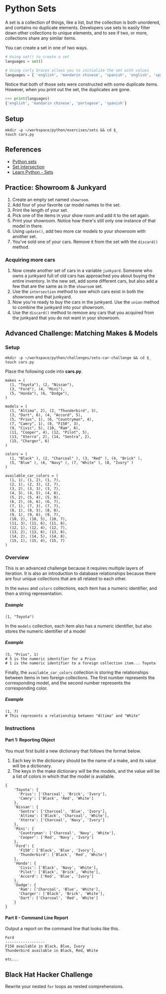 # Python Sets

A set is a collection of things, like a list, but the collection is both unordered, and contains no duplicate elements. Developers use sets to easily filter down other collections to unique elements, and to see if two, or more, collections share any similar items.

You can create a set in one of two ways.

```py
# Using set() to create a set
languages = set()

# Using curly braces allows you to initialize the set with values
languages = { 'english', 'mandarin chinese', 'spanish', 'english', 'spanish', 'portugese' }
```

Notice that both of those sets were constructed with some duplicate items. However, when you print out the set, the duplicates are gone.

```py
>>> print(languages)
{'english', 'mandarin chinese', 'portugese', 'spanish'}
```

## Setup

```
mkdir -p ~/workspace/python/exercises/sets && cd $_
touch cars.py
```

## References

* [Python sets](https://docs.python.org/3.6/tutorial/datastructures.html#sets)
* [Set intersection](https://docs.python.org/3.6/library/stdtypes.html?highlight=intersection#set.intersection)
* [Learn Python - Sets](http://www.learnpython.org/en/Sets)

## Practice: Showroom & Junkyard

1. Create an empty set named `showroom`.
1. Add four of your favorite car model names to the set.
1. Print the length of your set.
1. Pick one of the items in your show room and add it to the set again.
1. Print your showroom. Notice how there's still only one instance of that model in there.
1. Using `update()`, add two more car models to your showroom with another set.
1. You've sold one of your cars. Remove it from the set with the `discard()` method.

### Acquiring more cars

1. Now create another set of cars in a variable `junkyard`. Someone who owns a junkyard full of old cars has approached you about buying the entire inventory. In the new set, add some different cars, but also add a few that are the same as in the `showroom` set.
1. Use the `intersection` method to see which cars exist in both the showroom and that junkyard.
1. Now you're ready to buy the cars in the junkyard. Use the `union` method to combine the junkyard into your showroom.
1. Use the `discard()` method to remove any cars that you acquired from the junkyard that you do not want in your showroom.

## Advanced Challenge: Matching Makes & Models

### Setup

```
mkdir -p ~/workspace/python/challenges/sets-car-challenge && cd $_
touch cars.py
```

Place the following code into **cars.py**.

```
makes = (
  (1, "Toyota"), (2, "Nissan"),
  (3, "Ford"), (4, "Mini"),
  (5, "Honda"), (6, "Dodge"),
)

models = (
  (1, "Altima", 2), (2, "Thunderbird", 3),
  (3, "Dart", 6), (4, "Accord", 5),
  (5, "Prius", 1), (6, "Countryman", 4),
  (7, "Camry", 1), (8, "F150", 3),
  (9, "Civic", 5), (10, "Ram", 6),
  (11, "Cooper", 4), (12, "Pilot", 5),
  (13, "Xterra", 2), (14, "Sentra", 2),
  (15, "Charger", 6)
)

colors = (
  (1, "Black" ), (2, "Charcoal" ), (3, "Red" ), (4, "Brick" ),
  (5, "Blue" ), (6, "Navy" ), (7, "White" ), (8, "Ivory" )
)

available_car_colors = (
  (1, 1), (1, 2), (1, 7),
  (2, 1), (2, 3), (2, 7),
  (3, 2), (3, 3), (3, 7),
  (4, 3), (4, 5), (4, 8),
  (5, 2), (5, 4), (5, 8),
  (6, 2), (6, 6), (6, 7),
  (7, 1), (7, 3), (7, 7),
  (8, 1), (8, 5), (8, 8),
  (9, 1), (9, 6), (9, 7),
  (10, 2), (10, 5), (10, 7),
  (11, 3), (11, 6), (11, 8),
  (12, 1), (12, 4), (12, 7),
  (13, 2), (13, 6), (13, 8),
  (14, 2), (14, 5), (14, 8),
  (15, 1), (15, 4), (15, 7)
)
```

### Overview

This is an advanced challenge because it requires multiple layers of iteration. It is also an introduction to database relationships because there are four unique collections that are all related to each other.

In the `makes` and `colors` collections, each item has a numeric identifier, and then a string representation.

##### Example

```
(1, "Toyota")
```

In the `models` collection, each item also has a numeric identifier, but also stores the numeric identifier of a model

##### Example

```
(5, "Prius", 1)
# 5 is the numeric identifier for a Prius
# 1 is the numeric identifier to a foreign collection item... Toyota
```

Finally, the `available_car_colors` collection is storing the relationships between items in two foreign collections. The first number represents the corresponding model, and the second number represents the corresponding color.

##### Example
```
(1, 7)
# This represents a relationship between "Altima" and "White"
```

### Instructions

#### Part 1: Reporting Object

You must first build a new dictionary that follows the format below.

1. Each key in the dictionary should be the name of a make, and its value will be a dictionary.
1. The keys in the make dictionary will be the models, and the value will be a list of colors in which that the model is available.

```
{
    'Toyota': {
      'Prius': ['Charcoal', 'Brick', 'Ivory'],
      'Camry': ['Black', 'Red', 'White']
    },
    'Nissan': {
      'Sentra': ['Charcoal', 'Blue', 'Ivory'],
      'Altima': ['Black', 'Charcoal', 'White'],
      'Xterra': ['Charcoal', 'Navy', 'Ivory']
    },
    'Mini': {
      'Countryman': ['Charcoal', 'Navy', 'White'],
      'Cooper': ['Red', 'Navy', 'Ivory']
    },
    'Ford': {
      'F150': ['Black', 'Blue', 'Ivory'],
      'Thunderbird': ['Black', 'Red', 'White']
    },
    'Honda': {
      'Civic': ['Black', 'Navy', 'White'],
      'Pilot': ['Black', 'Brick', 'White'],
      'Accord': ['Red', 'Blue', 'Ivory']
    },
    'Dodge': {
      'Ram': ['Charcoal', 'Blue', 'White'],
      'Charger': ['Black', 'Brick', 'White'],
      'Dart': ['Charcoal', 'Red', 'White']
    }
}
```

#### Part II - Command Line Report

Output a report on the command line that looks like this.

```
Ford
------------------
F150 available in Black, Blue, Ivory
Thunderbird available in Black, Red, White

etc...
```

## Black Hat Hacker Challenge

Rewrite your nested `for` loops as nested comprehensions.